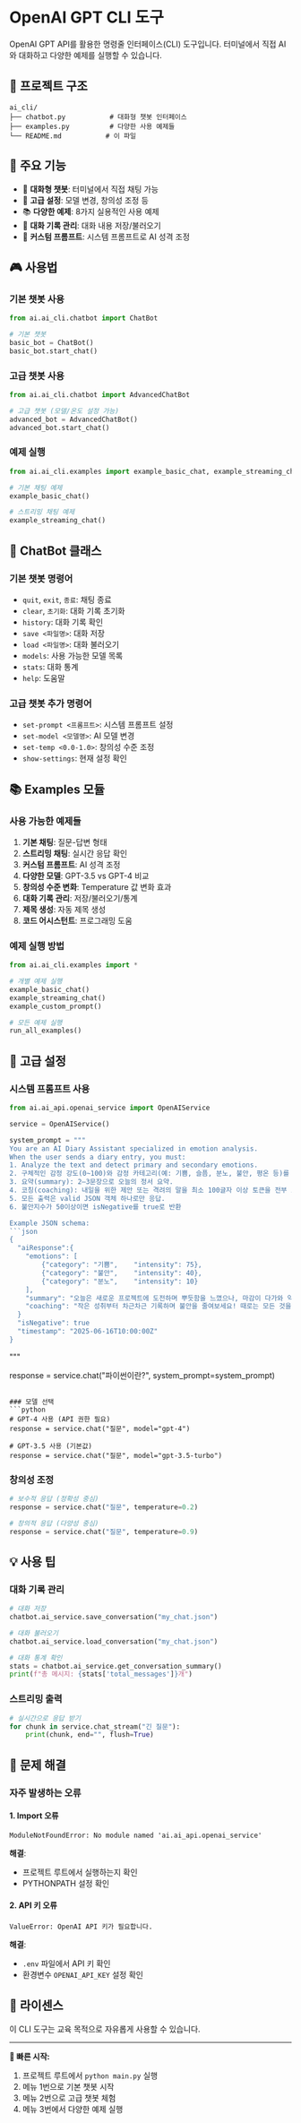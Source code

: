 # OpenAI GPT CLI 도구

OpenAI GPT API를 활용한 명령줄 인터페이스(CLI) 도구입니다. 터미널에서 직접 AI와 대화하고 다양한 예제를 실행할 수 있습니다.

## 📁 프로젝트 구조

```
ai_cli/
├── chatbot.py           # 대화형 챗봇 인터페이스
├── examples.py          # 다양한 사용 예제들
└── README.md           # 이 파일
```

## 🚀 주요 기능

- 🤖 **대화형 챗봇**: 터미널에서 직접 채팅 가능
- 🔧 **고급 설정**: 모델 변경, 창의성 조정 등
- 📚 **다양한 예제**: 8가지 실용적인 사용 예제
- 💾 **대화 기록 관리**: 대화 내용 저장/불러오기
- 🎯 **커스텀 프롬프트**: 시스템 프롬프트로 AI 성격 조정

## 🎮 사용법

### 기본 챗봇 사용
```python
from ai.ai_cli.chatbot import ChatBot

# 기본 챗봇
basic_bot = ChatBot()
basic_bot.start_chat()
```

### 고급 챗봇 사용
```python
from ai.ai_cli.chatbot import AdvancedChatBot

# 고급 챗봇 (모델/온도 설정 가능)
advanced_bot = AdvancedChatBot()
advanced_bot.start_chat()
```

### 예제 실행
```python
from ai.ai_cli.examples import example_basic_chat, example_streaming_chat

# 기본 채팅 예제
example_basic_chat()

# 스트리밍 채팅 예제
example_streaming_chat()
```

## 🤖 ChatBot 클래스

### 기본 챗봇 명령어
- `quit`, `exit`, `종료`: 채팅 종료
- `clear`, `초기화`: 대화 기록 초기화
- `history`: 대화 기록 확인
- `save <파일명>`: 대화 저장
- `load <파일명>`: 대화 불러오기
- `models`: 사용 가능한 모델 목록
- `stats`: 대화 통계
- `help`: 도움말

### 고급 챗봇 추가 명령어
- `set-prompt <프롬프트>`: 시스템 프롬프트 설정
- `set-model <모델명>`: AI 모델 변경
- `set-temp <0.0-1.0>`: 창의성 수준 조정
- `show-settings`: 현재 설정 확인

## 📚 Examples 모듈

### 사용 가능한 예제들

1. **기본 채팅**: 질문-답변 형태
2. **스트리밍 채팅**: 실시간 응답 확인
3. **커스텀 프롬프트**: AI 성격 조정
4. **다양한 모델**: GPT-3.5 vs GPT-4 비교
5. **창의성 수준 변화**: Temperature 값 변화 효과
6. **대화 기록 관리**: 저장/불러오기/통계
7. **제목 생성**: 자동 제목 생성
8. **코드 어시스턴트**: 프로그래밍 도움

### 예제 실행 방법
```python
from ai.ai_cli.examples import *

# 개별 예제 실행
example_basic_chat()
example_streaming_chat()
example_custom_prompt()

# 모든 예제 실행
run_all_examples()
```

## 🔧 고급 설정

### 시스템 프롬프트 사용
```python
from ai.ai_api.openai_service import OpenAIService

service = OpenAIService()

system_prompt = """
You are an AI Diary Assistant specialized in emotion analysis. 
When the user sends a diary entry, you must:
1. Analyze the text and detect primary and secondary emotions.  
2. 구체적인 감정 강도(0~100)와 감정 카테고리(예: 기쁨, 슬픔, 분노, 불안, 평온 등)를 JSON으로 반환.  
3. 요약(summary): 2–3문장으로 오늘의 정서 요약.  
4. 코칭(coaching): 내일을 위한 제안 또는 격려의 말을 최소 100글자 이상 토큰을 전부 소진.  
5. 모든 출력은 valid JSON 객체 하나로만 응답.
6. 불안지수가 50이상이면 isNegative를 true로 반환

Example JSON schema:
```json
{
  "aiResponse":{
    "emotions": [
        {"category": "기쁨",    "intensity": 75},
        {"category": "불안",    "intensity": 40},
        {"category": "분노",    "intensity": 10}
    ],
    "summary": "오늘은 새로운 프로젝트에 도전하며 뿌듯함을 느꼈으나, 마감이 다가와 약간의 불안도 있었습니다.",
    "coaching": "작은 성취부터 차근차근 기록하며 불안을 줄여보세요! 때로는 모든 것을 버리고 새로 시작해보는 것도 좋지만 그렇게 하기 전에 먼저 오늘 하루를 돌아보고 내일을 위한 준비를 해보세요!"
  }
  "isNegative": true
  "timestamp": "2025-06-16T10:00:00Z"
}
```
"""

response = service.chat("파이썬이란?", system_prompt=system_prompt)
```

### 모델 선택
```python
# GPT-4 사용 (API 권한 필요)
response = service.chat("질문", model="gpt-4")

# GPT-3.5 사용 (기본값)
response = service.chat("질문", model="gpt-3.5-turbo")
```

### 창의성 조정
```python
# 보수적 응답 (정확성 중심)
response = service.chat("질문", temperature=0.2)

# 창의적 응답 (다양성 중심)
response = service.chat("질문", temperature=0.9)
```

## 💡 사용 팁

### 대화 기록 관리
```python
# 대화 저장
chatbot.ai_service.save_conversation("my_chat.json")

# 대화 불러오기
chatbot.ai_service.load_conversation("my_chat.json")

# 대화 통계 확인
stats = chatbot.ai_service.get_conversation_summary()
print(f"총 메시지: {stats['total_messages']}개")
```

### 스트리밍 출력
```python
# 실시간으로 응답 받기
for chunk in service.chat_stream("긴 질문"):
    print(chunk, end="", flush=True)
```

## 🚨 문제 해결

### 자주 발생하는 오류

#### 1. Import 오류
```
ModuleNotFoundError: No module named 'ai.ai_api.openai_service'
```
**해결**: 
- 프로젝트 루트에서 실행하는지 확인
- PYTHONPATH 설정 확인

#### 2. API 키 오류
```
ValueError: OpenAI API 키가 필요합니다.
```
**해결**: 
- `.env` 파일에서 API 키 확인
- 환경변수 `OPENAI_API_KEY` 설정 확인

## 📄 라이센스

이 CLI 도구는 교육 목적으로 자유롭게 사용할 수 있습니다.

---

**🎯 빠른 시작:**
1. 프로젝트 루트에서 `python main.py` 실행
2. 메뉴 1번으로 기본 챗봇 시작
3. 메뉴 2번으로 고급 챗봇 체험
4. 메뉴 3번에서 다양한 예제 실행 